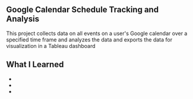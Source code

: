 ## Google Calendar Schedule Tracking and Analysis 
This project collects data on all events on a user's Google calendar over a specified time frame and analyzes the data and exports the data for visualization in a Tableau dashboard


## What I Learned
- 

- 

-

